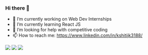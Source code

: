 ### Hi there 👋

- 🔭 I’m currently working on Web Dev Internships
- 🌱 I’m currently learning React JS
- 🤔 I’m looking for help with competitive coding
- 📫 How to reach me: https://www.linkedin.com/in/kshitijk3188/

<img align="center" src="https://github-readme-stats.vercel.app/api?username=kshitij3188&&show_icons=true&&theme=chartreuse-dark&&include_all_commits=true&&count_private=true" />
<img align="center" src="https://github-readme-stats.vercel.app/api/top-langs/?username=kshitij3188&&show_icons=true&&theme=radical" />
<img align="center" src="https://github-readme-stats.vercel.app/api/wakatime?username=kshitij3188&&show_icons=true&&theme=vision-friendly-dark&&layout=compact" />
